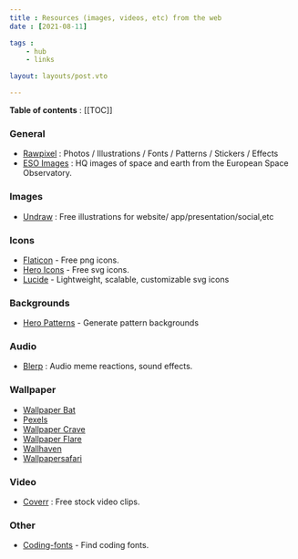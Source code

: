 ```yaml
---
title : Resources (images, videos, etc) from the web
date : [2021-08-11]

tags :
    - hub
    - links

layout: layouts/post.vto

---
```

**Table of contents** : 
[[TOC]]

### General
- [Rawpixel](https://www.rawpixel.com/) :  Photos / Illustrations / Fonts  / Patterns / Stickers / Effects
- [ESO Images](https://www.eso.org/public/images/) : HQ images of space and earth from the European Space Observatory.

### Images 
- [Undraw](https://undraw.co/) : Free illustrations for website/ 
	app/presentation/social,etc
<!-- - [Stockcake](https://stockcake.com/) : AI generated stock images. -->

### Icons
- [Flaticon](https://www.flaticon.com/) - Free png icons.
- [Hero Icons](https://heroicons.com/) - Free svg icons.
- [Lucide](https://lucide.dev) - Lightweight, scalable, customizable svg icons

### Backgrounds
- [Hero Patterns](https://heropatterns.com/) - Generate pattern backgrounds

### Audio
- [Blerp](https://blerp.com/discover/top-blerps) : Audio meme reactions, sound effects.

### Wallpaper
- [Wallpaper Bat](https://wallpaperbat.com/)
- [Pexels](https://www.pexels.com/)
- [Wallpaper Crave](https://wallpapercave.com/)
- [Wallpaper Flare](https://www.wallpaperflare.com/)
- [Wallhaven](https://wallhaven.cc/)
- [Wallpapersafari](https://wallpapersafari.com/)

### Video
- [Coverr](https://coverr.co/) : Free stock video clips.

### Other
- [Coding-fonts](https://coding-fonts.pages.dev/) - Find coding fonts.